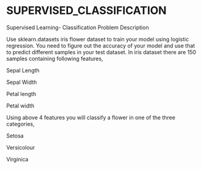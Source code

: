 # SUPERVISED_CLASSIFICATION
Supervised Learning- Classification
Problem Description

Use sklearn.datasets iris flower dataset to train your model using logistic regression. You need to figure out the accuracy of your model and use that to predict different samples in your test dataset. In iris dataset there are 150 samples containing following features,

Sepal Length

Sepal Width

Petal length

Petal width

Using above 4 features you will classify a flower in one of the three categories,

Setosa

Versicolour

Virginica
